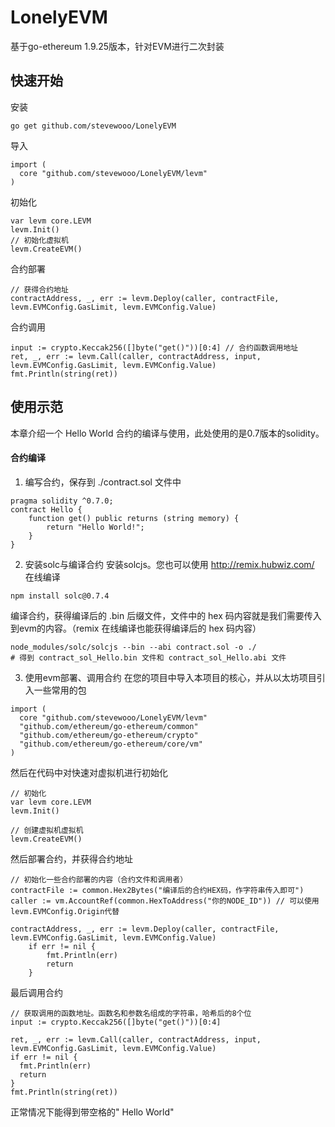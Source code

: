 # LonelyEVM
基于go-ethereum 1.9.25版本，针对EVM进行二次封装
## 快速开始
安装
```
go get github.com/stevewooo/LonelyEVM
```
导入
```golang
import (
  core "github.com/stevewooo/LonelyEVM/levm"
)
```
初始化
```golang
var levm core.LEVM
levm.Init()
// 初始化虚拟机
levm.CreateEVM()
```
合约部署
```golang
// 获得合约地址
contractAddress, _, err := levm.Deploy(caller, contractFile, levm.EVMConfig.GasLimit, levm.EVMConfig.Value)
```
合约调用
```
input := crypto.Keccak256([]byte("get()"))[0:4] // 合约函数调用地址
ret, _, err := levm.Call(caller, contractAddress, input, levm.EVMConfig.GasLimit, levm.EVMConfig.Value)
fmt.Println(string(ret))
```
## 使用示范
本章介绍一个 Hello World 合约的编译与使用，此处使用的是0.7版本的solidity。
#### 合约编译
1. 编写合约，保存到 ./contract.sol 文件中
```
pragma solidity ^0.7.0;
contract Hello {
    function get() public returns (string memory) {
        return "Hello World!";
    }
}
```
2. 安装solc与编译合约
安装solcjs。您也可以使用 http://remix.hubwiz.com/ 在线编译
```
npm install solc@0.7.4
```
编译合约，获得编译后的 .bin 后缀文件，文件中的 hex 码内容就是我们需要传入到evm的内容。（remix 在线编译也能获得编译后的 hex 码内容）
```
node_modules/solc/solcjs --bin --abi contract.sol -o ./
# 得到 contract_sol_Hello.bin 文件和 contract_sol_Hello.abi 文件
```
3. 使用evm部署、调用合约
在您的项目中导入本项目的核心，并从以太坊项目引入一些常用的包
```
import (
  core "github.com/stevewooo/LonelyEVM/levm"
  "github.com/ethereum/go-ethereum/common"
  "github.com/ethereum/go-ethereum/crypto"
  "github.com/ethereum/go-ethereum/core/vm"
)
```
然后在代码中对快速对虚拟机进行初始化
```
// 初始化
var levm core.LEVM
levm.Init()

// 创建虚拟机虚拟机
levm.CreateEVM()
```
然后部署合约，并获得合约地址
```
// 初始化一些合约部署的内容（合约文件和调用者）
contractFile := common.Hex2Bytes("编译后的合约HEX码，作字符串传入即可")
caller := vm.AccountRef(common.HexToAddress("你的NODE_ID")) // 可以使用levm.EVMConfig.Origin代替

contractAddress, _, err := levm.Deploy(caller, contractFile, levm.EVMConfig.GasLimit, levm.EVMConfig.Value)
	if err != nil {
		fmt.Println(err)
		return
	}

```
最后调用合约
```
// 获取调用的函数地址。函数名和参数名组成的字符串，哈希后的8个位
input := crypto.Keccak256([]byte("get()"))[0:4]

ret, _, err := levm.Call(caller, contractAddress, input, levm.EVMConfig.GasLimit, levm.EVMConfig.Value)
if err != nil {
  fmt.Println(err)
  return
}
fmt.Println(string(ret))
```
正常情况下能得到带空格的" Hello World"
